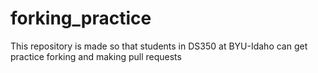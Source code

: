 # forking_practice
This repository is made so that students in DS350 at BYU-Idaho can get practice forking and making pull requests
